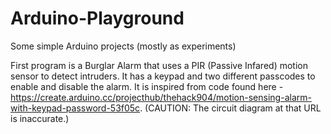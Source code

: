 # Arduino-Playground
Some simple Arduino projects (mostly as experiments)

First program is a Burglar Alarm that uses a PIR (Passive Infared) motion sensor to detect intruders. It has a keypad and two different passcodes to enable and disable the alarm. It is inspired from code found here - https://create.arduino.cc/projecthub/thehack904/motion-sensing-alarm-with-keypad-password-53f05c.  (CAUTION: The circuit diagram at that URL is inaccurate.)